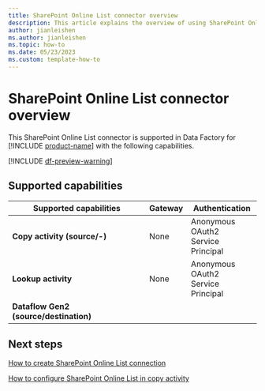```yaml
---
title: SharePoint Online List connector overview
description: This article explains the overview of using SharePoint Online List.
author: jianleishen
ms.author: jianleishen
ms.topic: how-to
ms.date: 05/23/2023
ms.custom: template-how-to 
---
```


# SharePoint Online List connector overview

This SharePoint Online List connector is supported in Data Factory for [!INCLUDE [product-name](../includes/product-name.md)] with the following capabilities.

[!INCLUDE [df-preview-warning](includes/data-factory-preview-warning.md)]

## Supported capabilities

| Supported capabilities | Gateway | Authentication |
| --- | --- | ---|
| **Copy activity (source/-)** | None | Anonymous<br>OAuth2<br>Service Principal |
| **Lookup activity** | None | Anonymous<br>OAuth2<br>Service Principal |
| **Dataflow Gen2 (source/destination)** |  |  |

## Next steps

[How to create SharePoint Online List connection](connector-sharepoint-online-list.md)

[How to configure SharePoint Online List in copy activity](connector-sharepoint-online-list-copy-activity.md)